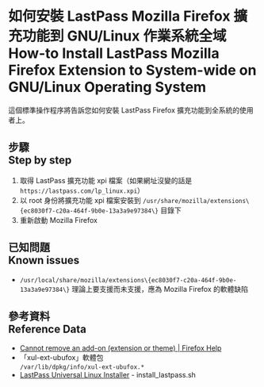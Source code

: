 # 如何安裝 LastPass Mozilla Firefox 擴充功能到 GNU/Linux 作業系統全域<br />How-to Install LastPass Mozilla Firefox Extension to System-wide on GNU/Linux Operating System
這個標準操作程序將告訴您如何安裝 LastPass Firefox 擴充功能到全系統的使用者上。

## 步驟<br />Step by step
1. 取得 LastPass 擴充功能 xpi 檔案（如果網址沒變的話是 `https://lastpass.com/lp_linux.xpi`）
1. 以 root 身份將擴充功能 xpi 檔案安裝到 `/usr/share/mozilla/extensions\{ec8030f7-c20a-464f-9b0e-13a3a9e97384\}` 目錄下
1. 重新啟動 Mozilla Firefox

## 已知問題<br />Known issues
* `/usr/local/share/mozilla/extensions\{ec8030f7-c20a-464f-9b0e-13a3a9e97384\}` 理論上要支援而未支援，應為 Mozilla Firefox 的軟體缺陷

## 參考資料<br />Reference Data
* [Cannot remove an add-on (extension or theme) | Firefox Help](https://support.mozilla.org/en-US/kb/cannot-remove-add-on-extension-or-theme#w_globally-installed-extensions)
* 「xul-ext-ubufox」軟體包  
  `/var/lib/dpkg/info/xul-ext-ubufox.*`
* [LastPass Universal Linux Installer](https://lastpass.com/lplinux.php) - install_lastpass.sh
